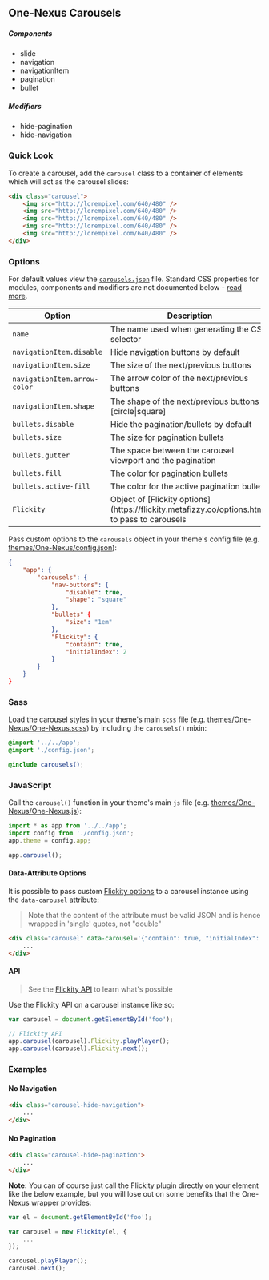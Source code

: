 ## One-Nexus Carousels

##### Components

* slide
* navigation
* navigationItem
* pagination
* bullet

##### Modifiers

* hide-pagination
* hide-navigation

### Quick Look

To create a carousel, add the `carousel` class to a container of elements which will act as the carousel slides:

```html
<div class="carousel">
    <img src="http://lorempixel.com/640/480" />
    <img src="http://lorempixel.com/640/480" />
    <img src="http://lorempixel.com/640/480" />
    <img src="http://lorempixel.com/640/480" />
    <img src="http://lorempixel.com/640/480" />
</div>
```

### Options

For default values view the [`carousels.json`](carousels.json) file. Standard CSS properties for modules, components and modifiers are not documented below - [read more](#TODO).

<table class="table">
    <thead>
        <tr>
            <th>Option</th>
            <th>Description</th>
            <th>Default</th>
        </tr>
    </thead>
    <tbody>
        <tr>
            <td><code>name</code></td>
            <td>The name used when generating the CSS selector</td>
        </tr>
        <tr>
            <td><code>navigationItem.disable</code></td>
            <td>Hide navigation buttons by default</td>
        </tr>
        <tr>
            <td><code>navigationItem.size</code></td>
            <td>The size of the next/previous buttons</td>
        </tr>
        <tr>
            <td><code>navigationItem.arrow-color</code></td>
            <td>The arrow color of the next/previous buttons</td>
        </tr>
        <tr>
            <td><code>navigationItem.shape</code></td>
            <td>The shape of the next/previous buttons [circle|square]</td>
        </tr>
        <tr>
            <td><code>bullets.disable</code></td>
            <td>Hide the pagination/bullets by default</td>
        </tr>
        <tr>
            <td><code>bullets.size</code></td>
            <td>The size for pagination bullets</td>
        </tr>
        <tr>
            <td><code>bullets.gutter</code></td>
            <td>The space between the carousel viewport and the pagination</td>
        </tr>
        <tr>
            <td><code>bullets.fill</code></td>
            <td>The color for pagination bullets</td>
        </tr>
        <tr>
            <td><code>bullets.active-fill</code></td>
            <td>The color for the active pagination bullet</td>
        </tr>
        <tr>
            <td><code>Flickity</code></td>
            <td>Object of [Flickity options](https://flickity.metafizzy.co/options.html) to pass to carousels</td>
        </tr>
    </tbody>
</table>

Pass custom options to the `carousels` object in your theme's config file (e.g. [themes/One-Nexus/config.json](../../../themes/One-Nexus/config.json)):

```json
{
    "app": {
        "carousels": {
            "nav-buttons": {
                "disable": true,
                "shape": "square"
            },
            "bullets" {
                "size": "1em"
            },
            "Flickity": {
                "contain": true,
                "initialIndex": 2
            }
        }
    }
}
```

### Sass

Load the carousel styles in your theme's main `scss` file (e.g. [themes/One-Nexus/One-Nexus.scss](../../../themes/One-Nexus/One-Nexus.scss)) by including the `carousels()` mixin:

```scss
@import '../../app';
@import './config.json';

@include carousels();
```

### JavaScript

Call the `carousel()` function in your theme's main `js` file (e.g. [themes/One-Nexus/One-Nexus.js](../../../themes/One-Nexus/One-Nexus.js)):

```js
import * as app from '../../app';
import config from './config.json';
app.theme = config.app;

app.carousel();
```

#### Data-Attribute Options

It is possible to pass custom [Flickity options](https://flickity.metafizzy.co/options.html) to a carousel instance using the `data-carousel` attribute:

> Note that the content of the attribute must be valid JSON and is hence wrapped in 'single' quotes, not "double"

```html
<div class="carousel" data-carousel='{"contain": true, "initialIndex": 1}'>
    ...
</div>
```

#### API

> See the [Flickity API](https://flickity.metafizzy.co/api.html) to learn what's possible

Use the Flickity API on a carousel instance like so:

```js
var carousel = document.getElementById('foo');

// Flickity API
app.carousel(carousel).Flickity.playPlayer();
app.carousel(carousel).Flickity.next();
```

### Examples

#### No Navigation

```html
<div class="carousel-hide-navigation">
    ...
</div>
```

#### No Pagination

```html
<div class="carousel-hide-pagination">
    ...
</div>
```

**Note:** You can of course just call the Flickity plugin directly on your element like the below example, but you will lose out on some benefits that the One-Nexus wrapper provides:

```js
var el = document.getElementById('foo');

var carousel = new Flickity(el, {
    ...
});

carousel.playPlayer();
carousel.next();
```